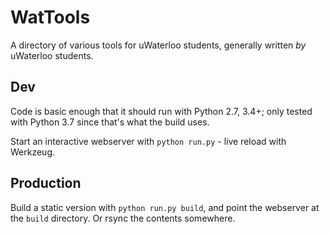 # WatTools
A directory of various tools for uWaterloo students, generally written _by_ uWaterloo students.

## Dev
Code is basic enough that it should run with Python 2.7, 3.4+; only tested with Python 3.7 since that's what the build uses.

Start an interactive webserver with `python run.py` - live reload with Werkzeug.
## Production
Build a static version with `python run.py build`, and point the webserver at the `build` directory. Or rsync the contents somewhere.
